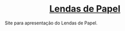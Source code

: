 <h1 align="center"><a href="https://lendasdepapel.github.io">Lendas de Papel</a></h1>

Site para apresentação do Lendas de Papel.
